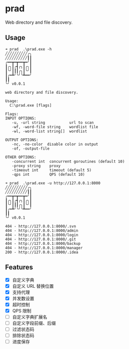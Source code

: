 # prad

Web directory and file discovery.

## Usage

```shell
➜ prad  .\prad.exe -h
╱╱╱╱╱╱╱╱╱╱╭╮
╱╱╱╱╱╱╱╱╱╱┃┃
╭━━┳━┳━━┳━╯┃
┃╭╮┃╭┫╭╮┃╭╮┃
┃╰╯┃┃┃╭╮┃╰╯┃
┃╭━┻╯╰╯╰┻━━╯
┃┃
╰╯ v0.0.1

web directory and file discovery.

Usage:
  C:\prad.exe [flags]

Flags:
INPUT OPTIONS:
   -u, -url string           url to scan
   -wf, -word-file string    wordlist file
   -wl, -word-list string[]  wordlist

OUTPUT OPTIONS:
   -nc, -no-color  disable color in output
   -of, -output-file

OTHER OPTIONS:
   -concurrent int  concurrent goroutines (default 10)
   -proxy string    proxy
   -timeout int     timeout (default 5)
   -qps int         QPS (default 10)
```

```shell
➜ prad  .\prad.exe -u http://127.0.0.1:8000
╱╱╱╱╱╱╱╱╱╱╭╮
╱╱╱╱╱╱╱╱╱╱┃┃
╭━━┳━┳━━┳━╯┃
┃╭╮┃╭┫╭╮┃╭╮┃
┃╰╯┃┃┃╭╮┃╰╯┃
┃╭━┻╯╰╯╰┻━━╯
┃┃
╰╯ v0.0.1

404 - http://127.0.0.1:8000/.svn
404 - http://127.0.0.1:8000/admin
404 - http://127.0.0.1:8000/login
404 - http://127.0.0.1:8000/.git
404 - http://127.0.0.1:8000/backup
404 - http://127.0.0.1:8000/manager
200 - http://127.0.0.1:8000/.idea
```

## Features

- [x] 自定义字典
- [x] 自定义 URL 替换位置
- [x] 支持代理
- [x] 并发数设置
- [x] 超时控制
- [x] QPS 限制
- [ ] 自定义字典扩展名
- [ ] 自定义字段前缀、后缀
- [ ] 过滤状态码
- [ ] 排除状态码
- [ ] 进度保存
